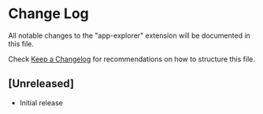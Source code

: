 # Change Log

All notable changes to the "app-explorer" extension will be documented in this file.

Check [Keep a Changelog](http://keepachangelog.com/) for recommendations on how to structure this file.

## [Unreleased]

- Initial release